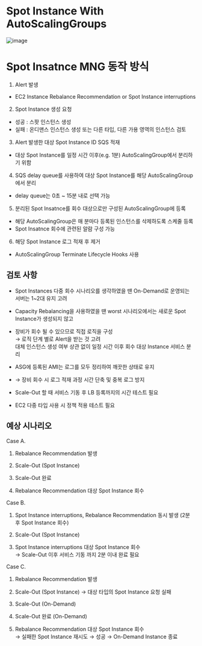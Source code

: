 
# Spot Instance With AutoScalingGroups
![image](https://github.com/Kwon-Sung-joon/Spot_Instance_MNG/assets/43159901/314bfdb2-5d8c-4136-8be0-ac7e355fb3eb)


# Spot Insatnce MNG 동작 방식

1. Alert 발생
- EC2 Instance Rebalance Recommendation or Spot Instance interruptions

2. Spot Instance 생성 요청
  - 성공 :  스팟 인스턴스 생성
  - 실패 : 온디맨스 인스턴스 생성 또는 다른 타입, 다른 가용 영역의 인스턴스 검토

3. Alert 발생한 대상 Spot Instance ID SQS 적재
- 대상 Spot Instance를 일정 시간 이후(e.g. 1분) AutoScalingGroup에서 분리하기 위함


4. SQS delay queue를 사용하여 대상 Spot Instance를 해당 AutoScalingGroup에서 분리
- delay queue는 0초 ~ 15분 내로 선택 가능


5. 분리된 Spot Insatnce를 회수 대상으로만 구성된  AutoScalingGroup에 등록
- 해당 AutoScalingGroup은 매 분마다 등록된 인스턴스를 삭제하도록 스케줄 등록
- Spot Insatnce 회수에 관련된 알람 구성 가능

6. 해당 Spot Instance 로그 적재 후 제거
- AutoScalingGroup Terminate Lifecycle Hooks 사용


## 검토 사항

- Spot Instances 다중 회수 시나리오를 생각하였을 땐 On-Demand로 운영되는 서버는 1~2대 유지 고려

- Capacity Rebalancing을 사용하였을 땐 worst 시나리오에서는 새로운 Spot Instance가 생성되지 않고 

- 장비가 회수 될 수 있으므로 직접 로직을 구성  
 → 로직 단계 별로 Alert을 받는 것 고려  
  대체 인스턴스 생성 여부 상관 없이 일정 시간 이후 회수 대상 Instance 서비스 분리  

- ASG에 등록된 AMI는 로그를 모두 정리하여 깨끗한 상태로 유지
-  → 장비 회수 시 로그 적재 과정 시간 단축 및 중복 로그 방지

- Scale-Out 할 때 서비스 기동 후 LB 등록까지의 시간 테스트 필요

- EC2 다중 타입 사용 시 정책 적용 테스트 필요


## 예상 시나리오
Case A.  
1. Rebalance Recommendation 발생

2. Scale-Out (Spot Instance)

3. Scale-Out 완료

4. Rebalance Recommendation 대상 Spot Instance 회수

Case B.  
1. Spot Instance interruptions, Rebalance Recommendation 동시 발생 (2분 후 Spot Instance 회수)

2. Scale-Out (Spot Instance) 

3. Spot Instance interruptions 대상 Spot Instance 회수  
→ Scale-Out 이후 서비스 기동 까지 2분 이내 완료 필요

Case C.  

1. Rebalance Recommendation 발생

2. Scale-Out (Spot Instance) → 대상 타입의 Spot Instance 요청 실패

3. Scale-Out (On-Demand)

4. Scale-Out 완료 (On-Demand)

5. Rebalance Recommendation 대상 Spot Instance 회수  
→ 실패한 Spot Instance 재시도 → 성공 → On-Demand Instance 종료
